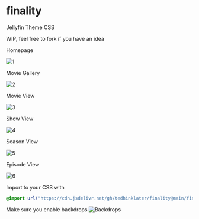 # finality
Jellyfin Theme CSS

WIP, feel free to fork if you have an idea

Homepage

![1](https://github.com/tedhinklater/finality/assets/66086488/79480698-50f5-43d8-bb9d-cf7823f9e754)

Movie Gallery

![2](https://github.com/tedhinklater/finality/assets/66086488/e65ceae0-174a-4123-943c-8ea9beaec024)

Movie View

![3](https://github.com/tedhinklater/finality/assets/66086488/1c277dc5-c669-45e5-afe0-aabf1c4685a1)

Show View

![4](https://github.com/tedhinklater/finality/assets/66086488/0535f898-7d14-44b0-98b3-9651e59f154a)

Season View

![5](https://github.com/tedhinklater/finality/assets/66086488/e1745e5e-bffb-4e06-857e-03b718220108)

Episode View

![6](https://github.com/tedhinklater/finality/assets/66086488/c50b4ca2-7f3a-4198-a8a7-ee895132b41f)

Import to your CSS with

```css
@import url("https://cdn.jsdelivr.net/gh/tedhinklater/finality@main/finality.css");

```
Make sure you enable backdrops
![Backdrops](https://i.imgur.com/18D9IO3.png)
